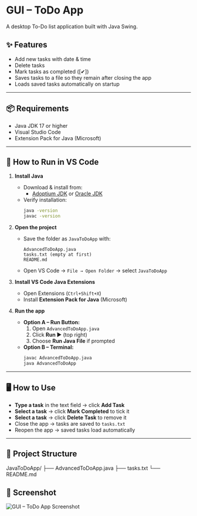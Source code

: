 # GUI – ToDo App

A desktop To-Do list application built with Java Swing.

## ✨ Features
- Add new tasks with date & time
- Delete tasks
- Mark tasks as completed ([✔])
- Saves tasks to a file so they remain after closing the app
- Loads saved tasks automatically on startup

---

## 📦 Requirements
- Java JDK 17 or higher
- Visual Studio Code
- Extension Pack for Java (Microsoft)

---

## 🚀 How to Run in VS Code

1. **Install Java**
   - Download & install from:
     - [Adoptium JDK](https://adoptium.net/) or [Oracle JDK](https://www.oracle.com/java/technologies/javase-downloads.html)
   - Verify installation:
     ```bash
     java -version
     javac -version
     ```

2. **Open the project**
   - Save the folder as `JavaToDoApp` with:
     ```
     AdvancedToDoApp.java
     tasks.txt (empty at first)
     README.md
     ```
   - Open VS Code → `File → Open Folder` → select `JavaToDoApp`

3. **Install VS Code Java Extensions**
   - Open Extensions (`Ctrl+Shift+X`)
   - Install **Extension Pack for Java** (Microsoft)

4. **Run the app**
   - **Option A – Run Button:**
     1. Open `AdvancedToDoApp.java`
     2. Click **Run ▶** (top right)
     3. Choose **Run Java File** if prompted
   - **Option B – Terminal:**
     ```bash
     javac AdvancedToDoApp.java
     java AdvancedToDoApp
     ```

---

## 🖥️ How to Use
- **Type a task** in the text field → click **Add Task**
- **Select a task** → click **Mark Completed** to tick it
- **Select a task** → click **Delete Task** to remove it
- Close the app → tasks are saved to `tasks.txt`
- Reopen the app → saved tasks load automatically

---

## 📂 Project Structure
JavaToDoApp/
├── AdvancedToDoApp.java
├── tasks.txt
└── README.md

## 📸 Screenshot

![GUI – ToDo App Screenshot](images/todo_screenshot.png)

